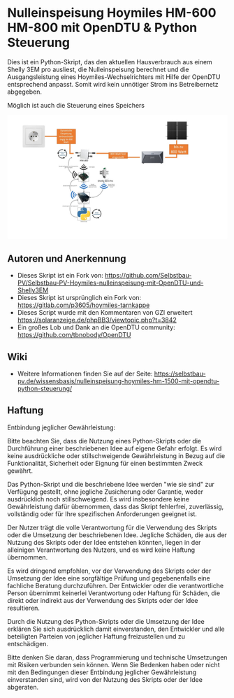 # Nulleinspeisung Hoymiles HM-600 HM-800 mit OpenDTU & Python Steuerung

Dies ist ein Python-Skript, das den aktuellen Hausverbrauch aus einem Shelly 3EM pro ausliest, die Nulleinspeisung berechnet und die Ausgangsleistung eines Hoymiles-Wechselrichters mit Hilfe der OpenDTU entsprechend anpasst. Somit wird kein unnötiger Strom ins Betreibernetz abgegeben.

Möglich ist auch die Steuerung eines Speichers

![diagramm](media/bkk_v1.jpg)


## Autoren und Anerkennung
- Dieses Skript ist ein Fork von: https://github.com/Selbstbau-PV/Selbstbau-PV-Hoymiles-nulleinspeisung-mit-OpenDTU-und-Shelly3EM
- Dieses Skript ist ursprünglich ein Fork von: https://gitlab.com/p3605/hoymiles-tarnkappe
- Dieses Script wurde mit den Kommentaren von GZI erweitert https://solaranzeige.de/phpBB3/viewtopic.php?t=3842
- Ein großes Lob und Dank an die OpenDTU community: https://github.com/tbnobody/OpenDTU

## Wiki
- Weitere Informationen finden Sie auf der Seite: https://selbstbau-pv.de/wissensbasis/nulleinspeisung-hoymiles-hm-1500-mit-opendtu-python-steuerung/


## Haftung

Entbindung jeglicher Gewährleistung:

Bitte beachten Sie, dass die Nutzung eines Python-Skripts oder die Durchführung einer beschriebenen Idee auf eigene Gefahr erfolgt. Es wird keine ausdrückliche oder stillschweigende Gewährleistung in Bezug auf die Funktionalität, Sicherheit oder Eignung für einen bestimmten Zweck gewährt.

Das Python-Skript und die beschriebene Idee werden "wie sie sind" zur Verfügung gestellt, ohne jegliche Zusicherung oder Garantie, weder ausdrücklich noch stillschweigend. Es wird insbesondere keine Gewährleistung dafür übernommen, dass das Skript fehlerfrei, zuverlässig, vollständig oder für Ihre spezifischen Anforderungen geeignet ist.

Der Nutzer trägt die volle Verantwortung für die Verwendung des Skripts oder die Umsetzung der beschriebenen Idee. Jegliche Schäden, die aus der Nutzung des Skripts oder der Idee entstehen könnten, liegen in der alleinigen Verantwortung des Nutzers, und es wird keine Haftung übernommen.

Es wird dringend empfohlen, vor der Verwendung des Skripts oder der Umsetzung der Idee eine sorgfältige Prüfung und gegebenenfalls eine fachliche Beratung durchzuführen. Der Entwickler oder die verantwortliche Person übernimmt keinerlei Verantwortung oder Haftung für Schäden, die direkt oder indirekt aus der Verwendung des Skripts oder der Idee resultieren.

Durch die Nutzung des Python-Skripts oder die Umsetzung der Idee erklären Sie sich ausdrücklich damit einverstanden, den Entwickler und alle beteiligten Parteien von jeglicher Haftung freizustellen und zu entschädigen.

Bitte denken Sie daran, dass Programmierung und technische Umsetzungen mit Risiken verbunden sein können. Wenn Sie Bedenken haben oder nicht mit den Bedingungen dieser Entbindung jeglicher Gewährleistung einverstanden sind, wird von der Nutzung des Skripts oder der Idee abgeraten.
